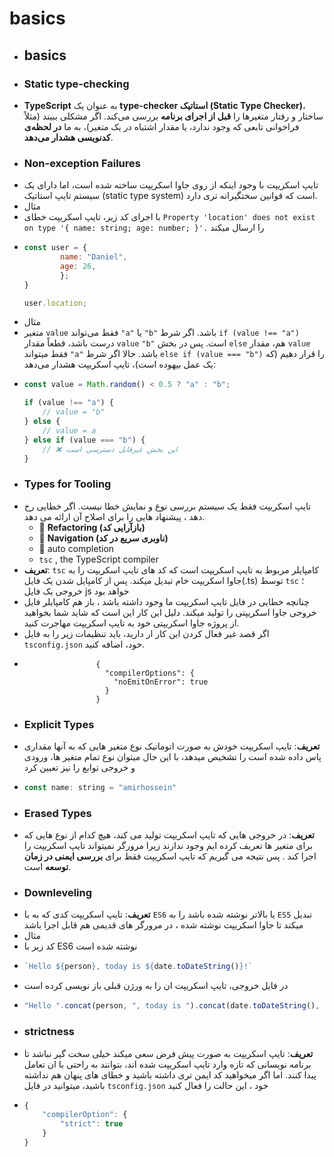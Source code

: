 # basics

* ## basics
* ### Static type-checking
* **TypeScript** به عنوان یک **type-checker استاتیک (Static Type Checker)**، ساختار و رفتار متغیرها را **قبل از اجرای برنامه** بررسی می‌کند. اگر مشکلی ببیند (مثلاً فراخوانی تابعی که وجود ندارد، یا مقدار اشتباه در یک متغیر)، به ما **در لحظه‌ی کدنویسی هشدار می‌دهد**.
* ### Non-exception Failures
* تایپ اسکریپت با وجود اینکه از روی جاوا اسکریپت ساخته شده است، اما دارای یک سیستم تایپ استاتیک (static type system) است که قوانین سختگیرانه تری دارد.
* مثال
* با اجرای کد زیر، تایپ اسکریپت خطای `Property 'location' does not exist on type '{ name: string; age: number; }'.` را ارسال میکند
* ```js
  const user = {
          name: "Daniel",
          age: 26,
          };
  }

  user.location;
  ```
* مثال
* متغیر `value` فقط می‌تواند `"a"` یا `"b"` باشد. اگر شرط `if (value !== "a")` درست باشد، قطعاً مقدار `value` `"b"` است. پس در بخش `else` هم، مقدار `value` فقط میتواند `"a"` باشد. حالا اگر شرط `else if (value === "b")` را قرار دهیم (که یک عمل بیهوده است)، تایپ اسکریپت هشدار می‌دهد:
* ```js
  const value = Math.random() < 0.5 ? "a" : "b";

  if (value !== "a") {
      // value = "b"
  } else {
      // value = a 
  } else if (value === "b") {
      // ❌ این بخش غیرقابل دسترسی است
  }
  ```
* ### Types for Tooling
* تایپ اسکریپت فقط یک سیستم بررسی نوع و نمایش خطا نیست. اگر خطایی رخ دهد ، پیشنهاد هایی را برای اصلاح آن ارائه می دهد.
  * 🔄 **Refactoring (بازآرایی کد)**
  * 🧭 **Navigation (ناوبری سریع در کد)**
  * 🧰 auto completion
  * `tsc` , the TypeScript compiler
* **تعریف**: `tsc` کامپایلر مربوط به تایپ اسکریپت است که کد های تایپ اسکریپت را به جاوا اسکریپت خام تبدیل میکند. پس از کامپایل شدن یک فایل(.ts) توسط `tsc` ؛ خروجی یک فایل js خواهد بود
* چنانچه خطایی در فایل تایپ اسکریپت ما وجود داشته باشد ، باز هم کامپایلر فایل خروجی جاوا اسکریپتی را تولید میکند. دلیل این کار این است که شاید شما بخواهید از پروژه جاوا اسکریپتی خود به تایپ اسکریپت مهاجرت کنید.
* اگر قصد غیر فعال کردن این کار ار دارید، باید تنظیمات زیر را به فایل `tsconfig.json` خود، اضافه کنید.
* ```
                  {
                    "compilerOptions": {
                      "noEmitOnError": true
                    }
                  }
  ```
* ### Explicit Types
* **تعریف**: تایپ اسکریپت خودش به صورت اتوماتیک نوع متغیر هایی که به آنها مقداری پاس داده شده است را تشخیص میدهد، با این حال میتوان نوع تمام متغیر ها، ورودی و خروجی توابع را نیز تعیین کرد
* ```js
  const name: string = "amirhossein"
  ```
* ### Erased Types
* **تعریف**: در خروجی هایی که تایپ اسکریپت تولید می کند، هیچ کدام از نوع هایی که برای متغیر ها تعریف کرده ایم وجود ندارند زیرا مرورگر نمیتواند تایپ اسکریپت را اجرا کند . پس نتیجه می گیریم که تایپ اسکریپت فقط برای **بررسی ایمنی در زمان توسعه** است.
* ### Downleveling
* **تعریف**: تایپ اسکریپت کدی که به با `ES6` یا بالاتر نوشته شده باشد را به `ES5` تبدیل میکند تا جاوا اسکریپت نوشته شده ، در مرورگر های قدیمی هم قابل اجرا باشد
* مثال
* کد زیر با ES6 نوشته شده است
* ```js
  `Hello ${person}, today is ${date.toDateString()}!`
  ```
* در فایل خروجی، تایپ اسکریپت ان را به ورژن قبلی باز نویسی کرده است
* ```js
  "Hello ".concat(person, ", today is ").concat(date.toDateString(), "!");
  ```
* ### strictness
* **تعریف**: تایپ اسکریپت به صورت پیش فرض سعی میکند خیلی سخت گیر نباشد تا برنامه نویسانی که تازه وارد تایپ اسکریپت شده اند، بتوانند به راحتی با ان تعامل پیدا کنند. اما اگر میخواهید کد ایمن تری داشته باشید و خطای های پنهان هم نداشته باشید، میتوانید در فایل `tsconfig.json` خود ، این حالت را فعال کنید
* ```js
  {
      "compilerOption": {
          "strict": true
      }
  }
  ```
